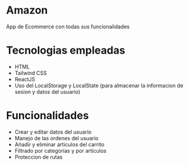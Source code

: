 # Amazon
App de Ecommerce con todas sus funcionalidades

# Tecnologias empleadas
- HTML
- Tailwind CSS
- ReactJS
- Uso del LocalStorage y LocalState (para almacenar la informacion de sesion y datos del usuario)

# Funcionalidades
- Crear y editar datos del usuario
- Manejo de las ordenes del usuario
- Añadir y eliminar articulos del carrito
- Filtrado por categorias y por articulos
- Proteccion de rutas
